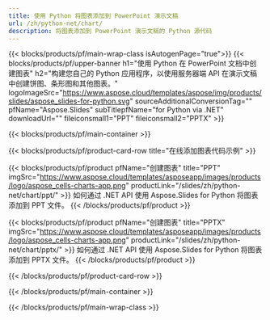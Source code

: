```yaml
---
title: 使用 Python 将图表添加到 PowerPoint 演示文稿
url: /zh/python-net/chart/
description: 将图表添加到 PowerPoint 演示文稿的 Python 源代码
---
```


{{< blocks/products/pf/main-wrap-class isAutogenPage="true">}}
{{< blocks/products/pf/upper-banner h1="使用 Python 在 PowerPoint 文档中创建图表" h2="构建您自己的 Python 应用程序，以使用服务器端 API 在演示文稿中创建饼图、条形图和其他图表。" logoImageSrc="https://www.aspose.cloud/templates/aspose/img/products/slides/aspose_slides-for-python.svg" sourceAdditionalConversionTag="" pfName="Aspose.Slides" subTitlepfName="for Python via .NET" downloadUrl="" fileiconsmall1="PPT" fileiconsmall2="PPTX" >}}

{{< blocks/products/pf/main-container >}}

{{< blocks/products/pf/product-card-row title="在线添加图表代码示例" >}}

{{< blocks/products/pf/product pfName="创建图表" title="PPT" imgSrc="https://www.aspose.cloud/templates/asposeapp/images/products/logo/aspose_cells-charts-app.png" productLink="/slides/zh/python-net/chart/ppt/" >}}
如何通过 .NET API 使用 Aspose.Slides for Python 将图表添加到 PPT 文件。
{{< /blocks/products/pf/product >}}

{{< blocks/products/pf/product pfName="创建图表" title="PPTX" imgSrc="https://www.aspose.cloud/templates/asposeapp/images/products/logo/aspose_cells-charts-app.png" productLink="/slides/zh/python-net/chart/pptx/" >}}
如何通过 .NET API 使用 Aspose.Slides for Python 将图表添加到 PPTX 文件。
{{< /blocks/products/pf/product >}}



{{< /blocks/products/pf/product-card-row >}}

{{< /blocks/products/pf/main-container >}}
    
{{< /blocks/products/pf/main-wrap-class >}}